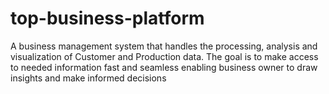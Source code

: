 # top-business-platform
A business management system that handles the processing, analysis and visualization of Customer and Production data. The goal is to make access to needed information fast and seamless enabling business owner to draw insights and make informed decisions
